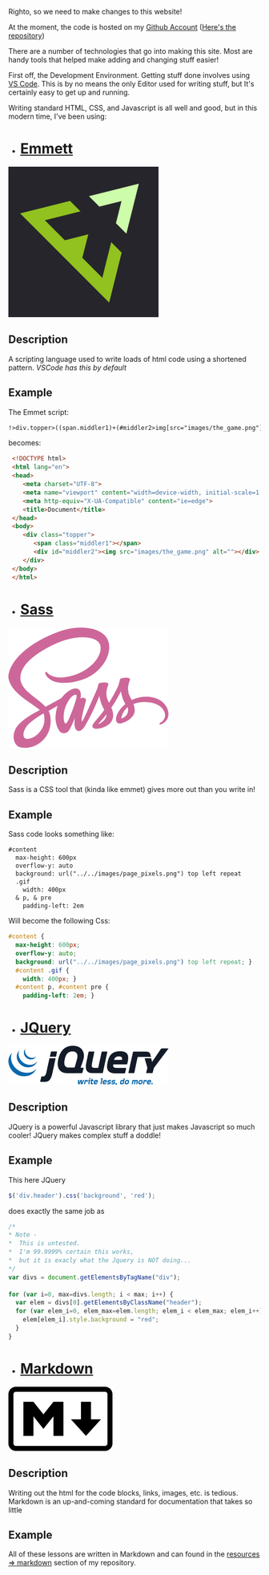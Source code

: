 Righto, so we need to make changes to this website!

At the moment, the code is hosted on my [Github Account](http://github.com/Andrew-College) ([Here's the repository](https://github.com/Andrew-College/Andrew-College.github.io))

There are a number of technologies that go into making this site. Most are handy tools that helped make adding and changing stuff easier!

First off, the Development Environment.
Getting stuff done involves using [VS Code](https://code.visualstudio.com/). This is by no means the only Editor used for writing stuff, but It's certainly easy to get up and running.

Writing standard HTML, CSS, and Javascript is all well and good, but in this modern time, I've been using:

- # [Emmett](https://emmet.io/) 
![Emmet Icon](images/Emmet.png "Emmet Icon")

  ## Description
  A scripting language used to write loads of html code using a shortened pattern. *VSCode has this by default*

  ## Example

  The Emmet script:
  ```html
  !>div.topper>((span.middler1)+(#middler2>img[src="images/the_game.png"]))
  ```

  becomes:
  ```html
   <!DOCTYPE html>
   <html lang="en">
   <head>
      <meta charset="UTF-8">
      <meta name="viewport" content="width=device-width, initial-scale=1.0">
      <meta http-equiv="X-UA-Compatible" content="ie=edge">
      <title>Document</title>
   </head>
   <body>
      <div class="topper">
         <span class="middler1"></span>
         <div id="middler2"><img src="images/the_game.png" alt=""></div>
      </div>
   </body>
   </html>
  ```

- # [Sass](http://sass-lang.com/) 
![Sass Icon](images/Sass.png "Sass Icon")

  ## Description
  Sass is a CSS tool that (kinda like emmet) gives more out than you write in!

  ## Example

  Sass code looks something like:

  ```
  #content
    max-height: 600px
    overflow-y: auto
    background: url("../../images/page_pixels.png") top left repeat
    .gif
      width: 400px
    & p, & pre
      padding-left: 2em
  ```

  Will become the following Css:

  ```Css
  #content {
    max-height: 600px;
    overflow-y: auto;
    background: url("../../images/page_pixels.png") top left repeat; }
    #content .gif {
      width: 400px; }
    #content p, #content pre {
      padding-left: 2em; }
  ```

- # [JQuery](https://jquery.com/) 
![JQuery Icon](images/JQuery.png "JQuery Icon") 

  ## Description
  JQuery is a powerful Javascript library that just makes Javascript so much cooler! JQuery makes complex stuff a doddle!

  ## Example
  This here JQuery

  ```javascript
  $('div.header').css('background', 'red');
  ```

  does exactly the same job as

  ```javascript
  /* 
  * Note - 
  *  This is untested. 
  *  I'm 99.9999% certain this works,
  *  but it is exacly what the Jquery is NOT doing...
  */
  var divs = document.getElementsByTagName("div");

  for (var i=0, max=divs.length; i < max; i++) {
    var elem = divs[0].getElementsByClassName("header");
    for (var elem_i=0, elem_max=elem.length; elem_i < elem_max; elem_i++) {
      elem[elem_i].style.background = "red";
    }
  }
  ```

- # [Markdown](https://en.wikipedia.org/wiki/Markdown) 
![Markdown Icon](images/Markdown.png "Markdown Icon")

  ## Description
  
  Writing out the html for the code blocks, links, images, etc. is tedious. Markdown is an up-and-coming standard for documentation that takes so little 

  ## Example

  All of these lessons are written in Markdown and can found in the [resources => markdown](https://github.com/Andrew-College/Andrew-College.github.io/tree/master/resources/markdown) section of my repository.